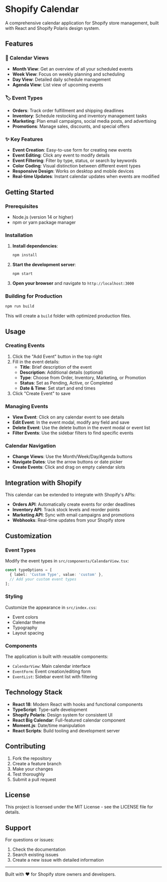 # Shopify Calendar

A comprehensive calendar application for Shopify store management, built with React and Shopify Polaris design system.

## Features

### 📅 Calendar Views
- **Month View**: Get an overview of all your scheduled events
- **Week View**: Focus on weekly planning and scheduling
- **Day View**: Detailed daily schedule management
- **Agenda View**: List view of upcoming events

### 🏷️ Event Types
- **Orders**: Track order fulfillment and shipping deadlines
- **Inventory**: Schedule restocking and inventory management tasks
- **Marketing**: Plan email campaigns, social media posts, and advertising
- **Promotions**: Manage sales, discounts, and special offers

### ✨ Key Features
- **Event Creation**: Easy-to-use form for creating new events
- **Event Editing**: Click any event to modify details
- **Event Filtering**: Filter by type, status, or search by keywords
- **Color Coding**: Visual distinction between different event types
- **Responsive Design**: Works on desktop and mobile devices
- **Real-time Updates**: Instant calendar updates when events are modified

## Getting Started

### Prerequisites
- Node.js (version 14 or higher)
- npm or yarn package manager

### Installation

1. **Install dependencies**:
   ```bash
   npm install
   ```

2. **Start the development server**:
   ```bash
   npm start
   ```

3. **Open your browser** and navigate to `http://localhost:3000`

### Building for Production

```bash
npm run build
```

This will create a `build` folder with optimized production files.

## Usage

### Creating Events

1. Click the "Add Event" button in the top right
2. Fill in the event details:
   - **Title**: Brief description of the event
   - **Description**: Additional details (optional)
   - **Type**: Choose from Order, Inventory, Marketing, or Promotion
   - **Status**: Set as Pending, Active, or Completed
   - **Date & Time**: Set start and end times
3. Click "Create Event" to save

### Managing Events

- **View Event**: Click on any calendar event to see details
- **Edit Event**: In the event modal, modify any field and save
- **Delete Event**: Use the delete button in the event modal or event list
- **Filter Events**: Use the sidebar filters to find specific events

### Calendar Navigation

- **Change Views**: Use the Month/Week/Day/Agenda buttons
- **Navigate Dates**: Use the arrow buttons or date picker
- **Create Events**: Click and drag on empty calendar slots

## Integration with Shopify

This calendar can be extended to integrate with Shopify's APIs:

- **Orders API**: Automatically create events for order deadlines
- **Inventory API**: Track stock levels and reorder points
- **Marketing API**: Sync with email campaigns and promotions
- **Webhooks**: Real-time updates from your Shopify store

## Customization

### Event Types
Modify the event types in `src/components/CalendarView.tsx`:

```typescript
const typeOptions = [
  { label: 'Custom Type', value: 'custom' },
  // Add your custom event types
];
```

### Styling
Customize the appearance in `src/index.css`:

- Event colors
- Calendar theme
- Typography
- Layout spacing

### Components
The application is built with reusable components:

- `CalendarView`: Main calendar interface
- `EventForm`: Event creation/editing form
- `EventList`: Sidebar event list with filtering

## Technology Stack

- **React 18**: Modern React with hooks and functional components
- **TypeScript**: Type-safe development
- **Shopify Polaris**: Design system for consistent UI
- **React Big Calendar**: Full-featured calendar component
- **Moment.js**: Date/time manipulation
- **React Scripts**: Build tooling and development server

## Contributing

1. Fork the repository
2. Create a feature branch
3. Make your changes
4. Test thoroughly
5. Submit a pull request

## License

This project is licensed under the MIT License - see the LICENSE file for details.

## Support

For questions or issues:
1. Check the documentation
2. Search existing issues
3. Create a new issue with detailed information

---

Built with ❤️ for Shopify store owners and developers.
